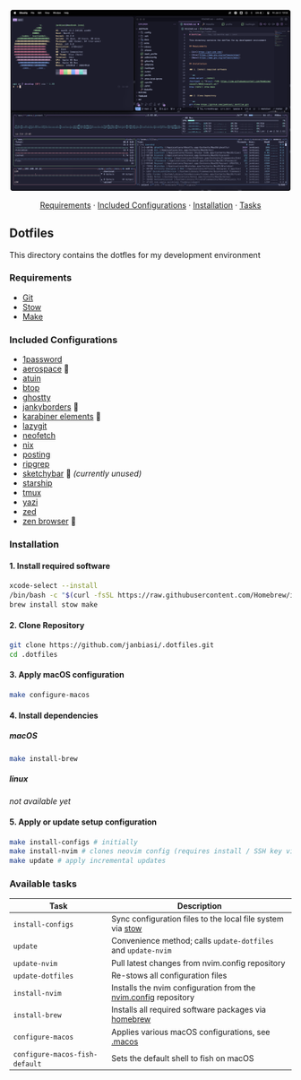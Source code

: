 <p align="center">
    <img width="500" src="./docs/screenshot.png" />
</p>
<p align="center">
    <a href="#requirements">Requirements</a> · <a href="#included-configurations">Included Configurations</a> · <a href="#installation">Installation</a> · <a href="#available-tasks">Tasks</a>
</p>

## Dotfiles

This directory contains the dotfles for my development environment

### Requirements

- [Git](https://git-scm.com/)
- [Stow](https://www.gnu.org/software/stow/)
- [Make](https://www.gnu.org/software/make/)

### Included Configurations

- [1password](https://1password.com)
- [aerospace](https://nikitabobko.github.io/AeroSpace/guide) :apple:
- [atuin](https://atuin.sh/)
- [btop](https://github.com/aristocratos/btop)
- [ghostty](https://ghostty.org/)
- [jankyborders](https://github.com/FelixKratz/JankyBorders) :apple:
- [karabiner elements](https://karabiner-elements.pqrs.org/) :apple:
- [lazygit](https://github.com/jesseduffield/lazygit)
- [neofetch](https://github.com/dylanaraps/neofetch)
- [nix](https://nixos.org)
- [posting](https://posting.sh/)
- [ripgrep](https://github.com/BurntSushi/ripgrep)
- [sketchybar](https://github.com/FelixKratz/SketchyBar) :apple: _(currently unused)_
- [starship](https://starship.rs)
- [tmux](https://github.com/tmux/tmux)
- [yazi](https://github.com/sxyazi/yazi)
- [zed](https://zed.dev)
- [zen browser](https://zen-browser.app/) :apple:

### Installation

#### 1. Install required software

```sh
xcode-select --install
/bin/bash -c "$(curl -fsSL https://raw.githubusercontent.com/Homebrew/install/HEAD/install.sh)"
brew install stow make
```

#### 2. Clone Repository

```sh
git clone https://github.com/janbiasi/.dotfiles.git
cd .dotfiles
```

#### 3. Apply macOS configuration

```sh
make configure-macos
```

#### 4. Install dependencies

##### macOS

```sh
make install-brew
```

##### linux

_not available yet_

#### 5. Apply or update setup configuration

```sh
make install-configs # initially
make install-nvim # clones neovim config (requires install / SSH key via 1password)
make update # apply incremental updates
```

### Available tasks

| Task                           | Description                                                                                                |
| ------------------------------ | ---------------------------------------------------------------------------------------------------------- |
| `install-configs`              | Sync configuration files to the local file system via [stow](https://www.gnu.org/software/stow/)           |
| `update`                       | Convenience method; calls `update-dotfiles` and `update-nvim`                                              |
| `update-nvim`                  | Pull latest changes from nvim.config repository                                                            |
| `update-dotfiles`              | Re-stows all configuration files                                                                           |
| `install-nvim`                 | Installs the nvim configuration from the [nvim.config](https://github.com/janbiasi/nvim.config) repository |
| `install-brew`                 | Installs all required software packages via [homebrew](https://brew.sh/)                                   |
| `configure-macos`              | Applies various macOS configurations, see [.macos](./extra/.macos)                                         |
| `configure-macos-fish-default` | Sets the default shell to fish on macOS                                                                    |
